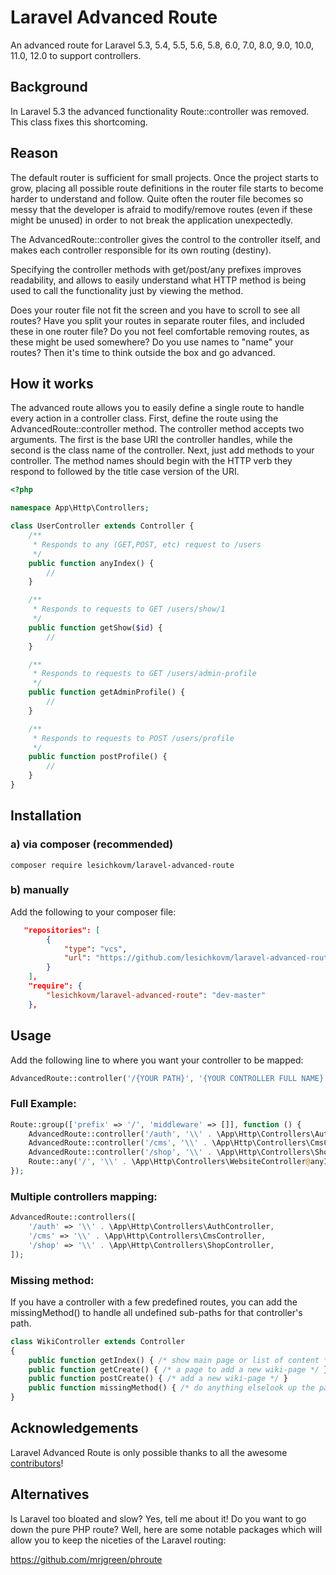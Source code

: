 # Laravel Advanced Route
An advanced route for Laravel 5.3, 5.4, 5.5, 5.6, 5.8, 6.0, 7.0, 8.0, 9.0, 10.0, 11.0, 12.0 to support controllers.

## Background ##
In Laravel 5.3 the advanced functionality Route::controller was removed.
This class fixes this shortcoming.

## Reason ##
The default router is sufficient for small projects. Once the project starts to grow, placing all possible route definitions in the router file starts to become harder to understand and follow. Quite often the router file becomes so messy that the developer is afraid to modify/remove routes (even if these might be unused) in order to not break the application unexpectedly.

The AdvancedRoute::controller gives the control to the controller itself, and makes each controller responsible for its own routing (destiny).

Specifying the controller methods with get/post/any prefixes improves readability, and allows to easily understand what HTTP method is being used to call the functionality just by viewing the method.

Does your router file not fit the screen and you have to scroll to see all routes? Have you split your routes in separate router files, and included these in one router file? Do you not feel comfortable removing routes, as these might be used somewhere? Do you use names to "name" your routes? Then it's time to think outside the box and go advanced.

## How it works ##

The advanced route allows you to easily define a single route to handle every action in a controller class. First, define the route using the AdvancedRoute::controller method. The controller method accepts two arguments. The first is the base URI the controller handles, while the second is the class name of the controller. Next, just add methods to your controller. The method names should begin with the HTTP verb they respond to followed by the title case version of the URI.

```php
<?php

namespace App\Http\Controllers;

class UserController extends Controller {
    /**
     * Responds to any (GET,POST, etc) request to /users
     */
    public function anyIndex() {
        //
    }

    /**
     * Responds to requests to GET /users/show/1
     */
    public function getShow($id) {
        //
    }

    /**
     * Responds to requests to GET /users/admin-profile
     */
    public function getAdminProfile() {
        //
    }

    /**
     * Responds to requests to POST /users/profile
     */
    public function postProfile() {
        //
    }
}
```

## Installation ##

### a) via composer (recommended) ###

```
composer require lesichkovm/laravel-advanced-route
```

### b) manually ###

Add the following to your composer file:

```json
   "repositories": [
        {
            "type": "vcs",
            "url": "https://github.com/lesichkovm/laravel-advanced-route.git"
        }
    ],
    "require": {
        "lesichkovm/laravel-advanced-route": "dev-master"
    },
```

## Usage ##

Add the following line to where you want your controller to be mapped:

```php
AdvancedRoute::controller('/{YOUR PATH}', '{YOUR CONTROLLER FULL NAME}');
```

### Full Example: ###

```php
Route::group(['prefix' => '/', 'middleware' => []], function () {
    AdvancedRoute::controller('/auth', '\\' . \App\Http\Controllers\AuthController);
    AdvancedRoute::controller('/cms', '\\' . \App\Http\Controllers\CmsController);
    AdvancedRoute::controller('/shop', '\\' . \App\Http\Controllers\ShopController);
    Route::any('/', '\\' . \App\Http\Controllers\WebsiteController@anyIndex);
});
```

### Multiple controllers mapping: ###

```php
AdvancedRoute::controllers([
    '/auth' => '\\' . \App\Http\Controllers\AuthController,
    '/cms' => '\\' . \App\Http\Controllers\CmsController,
    '/shop' => '\\' . \App\Http\Controllers\ShopController,
]);
```

### Missing method: ###

If you have a controller with a few predefined routes, you can add the missingMethod() to handle all undefined sub-paths for that controller's path.

```php
class WikiController extends Controller
{
    public function getIndex() { /* show main page or list of content */ }
    public function getCreate() { /* a page to add a new wiki-page */ }
    public function postCreate() { /* add a new wiki-page */ }
    public function missingMethod() { /* do anything elselook up the path in the wiki-database */ }
}
```


## Acknowledgements ##

Laravel Advanced Route is only possible thanks to all the awesome [contributors](https://github.com/lesichkovm/laravel-advanced-route/graphs/contributors)!

## Alternatives ##

Is Laravel too bloated and slow? Yes, tell me about it! Do you want to go down the pure PHP route? Well, here are some notable packages which will allow you to keep the niceties of the Laravel routing:

https://github.com/mrjgreen/phroute

